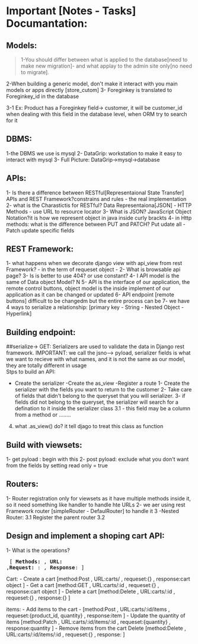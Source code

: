 # Important [Notes - Tasks]  Documantation:
## Models:

> 1-You should differ between what is applied to the database[need to make new migration]- and what applay to the admin site only[no need to migrate].

2-When building a generic model, don't make it interact with you main models or apps directly [store_cutom]
3- Foreginkey is translated to Foreginkey_id in the database 

3-1 Ex: Product has a Foreginkey field-> customer, it will be customer_id when dealing with this field in the database level, when ORM try to search for it 

## DBMS:
1-the DBMS we use is mysql
2- DataGrip: workstation to make it easy to interact with mysql
3- Full Picture: DataGrip->mysql->database

## APIs:
1- Is there a difference between RESTful[Representaional State Transfer] APIs and REST Framework?constrains and rules - the real implementation
2- what is the Charastictis for RESTful? Data Representaiona[JSON] - HTTP Methods - use URL to resource locator
3- What is JSON? JavaScript Object Notation?it is how we represent object in java inside curly brackts 
4- in Http methods: what is the difference between PUT and PATCH? Put udate all - Patch update specific fields

## REST Framework:
1- what happens when we decorate django view with api_view from rest Framework? - in the term of requeset object - 
2- What is browsable api page?
3- Is is better to use 404? or use constant?
4- I API model is the same of Data object Model? N
5- API is the interface of our application, the remote control buttons, object model is the inside implement of our application as it can be changed or updated
6- API endpoint [remote buttons] difficult to be changedm but the entire process can be
7- we have 4 ways to serialize a relationship: [primary key - String - Nested Object - Hyperlink]


## Building endpoint:
##serialize-> GET:
Serializers are used to validate the data in Django rest framework.
IMPORTANT: we call the jsno--> pyload,
serializer fields is what we want to recieve with what names, and it is not the same as our model, they are totally different in usage  
Stps to build an API:
- Create the serializer
-Create the as_view
-Register a route
1- Create the serializer with the fields you want to return to the customer
2- Take care of fields that didn't belong to the queryset that you will serializer.
3- if fields did not belong to the queryset, the serializer will search for a defination to it inside the serializer class 
3.1 - this field may be a column from a method or ........
4. what .as_view() do? it tell djago to treat this class as function



## Build with viewsets:
1- get pyload : begin with this
2- post pyload: exclude what you don't want from the fields by setting read only = true


## Routers:
1- Router registration only for viewsets as it have multiple methods inside it, so it need something like handler to handle hte URLs
2- we aer using rest Framework router [simpleRouter - DefaulRouter] to handle it
3 -Nested Router:
3.1 Register the parent router
3.2 




## Design and implement a shoping cart API:
1- What is the operations? <pre> 
[ <b>Methods:</b> , <b>URL: </b> ,<b>Request: </b>: , <b>Response</b>: ]
</pre>

  Cart:
    - Create a cart [method:Post , URL:carts/ , requeset:{} , response:cart object ] 
    - Get a cart   [method:GET , URL:carts/:id , requeset:{} , response:cart object ]
    - Delete a cart [method:Delete , URL:carts/:id , requeset:{} , response:{} ]

  items:
    - Add items to the cart - [method:Post , URL:carts/:id/items , requeset:{product_id, quantity} , response:item ]
    - Update the quantity of items [method:Patch , URL:carts/:id/items/:id , requeset:{quantity} , response:quantity ]
    - Remove items from the cart Delete [method:Delete , URL:carts/:id/items/:id , requeset:{} , response: ]


